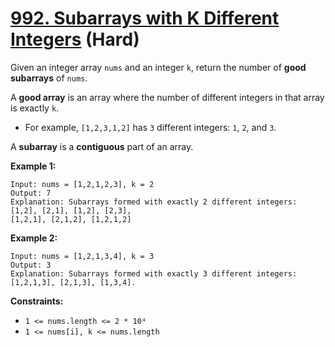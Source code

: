 # [992. Subarrays with K Different Integers][link] (Hard)

[link]: https://leetcode.com/problems/subarrays-with-k-different-integers/

Given an integer array `nums` and an integer `k`, return the number of **good subarrays** of
`nums`.

A **good array** is an array where the number of different integers in that array is exactly `k`.

- For example, `[1,2,3,1,2]` has `3` different integers: `1`, `2`, and `3`.

A **subarray** is a **contiguous** part of an array.

**Example 1:**

```
Input: nums = [1,2,1,2,3], k = 2
Output: 7
Explanation: Subarrays formed with exactly 2 different integers: [1,2], [2,1], [1,2], [2,3],
[1,2,1], [2,1,2], [1,2,1,2]
```

**Example 2:**

```
Input: nums = [1,2,1,3,4], k = 3
Output: 3
Explanation: Subarrays formed with exactly 3 different integers: [1,2,1,3], [2,1,3], [1,3,4].
```

**Constraints:**

- `1 <= nums.length <= 2 * 10⁴`
- `1 <= nums[i], k <= nums.length`
